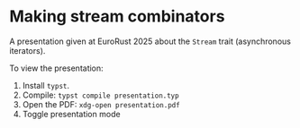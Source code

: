 # Making stream combinators

A presentation given at EuroRust 2025 about the `Stream` trait (asynchronous iterators).

To view the presentation:

1. Install `typst`.
2. Compile: `typst compile presentation.typ`
3. Open the PDF: `xdg-open presentation.pdf`
4. Toggle presentation mode
